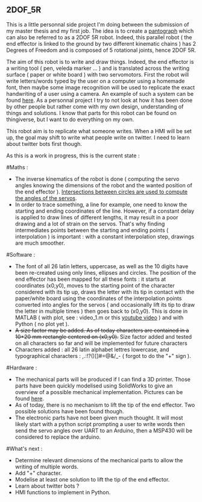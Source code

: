## 2DOF_5R

This is a little personnal side project I'm doing between the submission of my master thesis and my first job.
The idea is to create a [pantograph](http://hades.mech.northwestern.edu/images/c/c1/PantographDimensions.png) which can also be referred to as a 2DOF 5R robot. Indeed, this parallel robot ( the end effector is linked to the ground by two different kinematic chains ) has 2 Degrees of Freedom and is composed of 5 rotational joints, hence 2DOF 5R.

The aim of this robot is to write and draw things. Indeed, the end effector is a writing tool ( pen, veleda marker ... ) and is translated across the writing surface ( paper or white board ) with two servomotors. First the robot will write letters/words typed by the user on a computer using a homemade font, then maybe some image recognition will be used to replicate the exact handwriting of a user using a camera. An example of such a system can be found [here](http://i.imgur.com/UJkJNk8.gifv). As a personnal project I try to not look at how it has been done by other people but rather come with my own design, understanding of things and solutions. I know that parts for this robot can be found on thingiverse, but I want to do everything on my own.

This robot aim is to replicate what someone writes. When a HMI will be set up, the goal may shift to write what people write on twitter. I need to learn about twitter bots first though.

As this is a work in progress, this is the current state :

#Maths :
* The inverse kinematics of the robot is done ( computing the servo angles knowing the dimensions of the robot and the wanted position of the end effector ). [Intersections between circles are used to compute the angles of the servos](http://imgur.com/rYRsRPx).
* In order to trace something, a line for example, one need to know the starting and ending coordinates of the line. However, if a constant delay is applied to draw lines of different lengths, it may result in a poor drawing and a lot of strain on the servos. That's why finding intermediates points between the starting and ending points ( interpolation ) is important : with a constant interpolation step, drawings are much smoother. 

#Software :
* The font of all 26 latin letters, uppercase, as well as the 10 digits have been re-created using only lines, ellipses and circles. The position of the end effector has been mapped for all these fonts : it starts at coordinates (x0,y0), moves to the starting point of the character considered with its tip up, draws the letter with its tip in contact with the paper/white board using the coordinates of the interpolation points converted into angles for the servos ( and occasionally lift its tip to draw the letter in multiple times ) then goes back to (x0,y0). This is done in MATLAB ( with plot, see : video_1.m or this [youtube video](https://youtu.be/wZhavkFW-YY) ) and with Python ( no plot yet ). 
* ~~A size factor may be added. As of today characters are contained in a 10*20 mm rectangle centered on (x0,y0).~~
Size factor added and tested on all characters so far and will be implemented for future characters
* Characters added : all 26 latin alphabet lettres lowercase, and typographical characters : ,.:!?()[]#=@&/\_-  ( forgot to do the "+" sign ).

#Hardware :
* The mechanical parts will be produced if I can find a 3D printer. Those parts have been quickly modelised using SolidWorks to give an overview of a possible mechanical implementation. Pictures can be found [here](http://imgur.com/a/QoGaD).
* As of today, there is no mechanism to lift the tip of the end effector. Two possible solutions have been found though.
* The electronic parts have not been given much thought. It will most likely start with a python script prompting a user to write words then send the servo angles over UART to an Arduino, then a MSP430 will be considered to replace the arduino.

#What's next :
* Determine relevant dimensions of the mechanical parts to allow the writing of multiple words.
* Add "+" character.
* Modelise at least one solution to lift the tip of the end effector. 
* Learn about twitter bots ?
* HMI functions to implement in Python.

